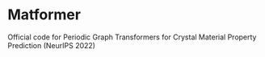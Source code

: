 # Matformer
Official code for Periodic Graph Transformers for Crystal Material Property Prediction (NeurIPS 2022)
